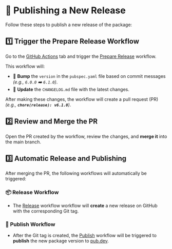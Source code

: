 # 🚀 Publishing a New Release

Follow these steps to publish a new release of the package:

## 1️⃣ Trigger the **Prepare Release** Workflow

Go to the [GitHub Actions] tab and trigger the [Prepare Release] workflow.

This workflow will:

- 🔼 **Bump** the `version` in the `pubspec.yaml` file based on commit messages
  _(e.g., `6.0.0` ➡️ `6.1.0`)_.
- 📝 **Update** the `CHANGELOG.md` file with the latest changes.

After making these changes, the workflow will create a pull request (PR)
_(e.g., **`chore(release): v6.1.0`**)_.

## 2️⃣ Review and Merge the PR

Open the PR created by the workflow, review the changes, and **merge it** into
the main branch.

## 3️⃣ Automatic Release and Publishing

After merging the PR, the following workflows will automatically be triggered:

### 📦 **Release** Workflow

- The [Release] workflow workflow will **create** a new release on GitHub with
  the corresponding Git tag.

### 🚀 **Publish** Workflow

- After the Git tag is created, the [Publish] workflow will be triggered to
  **publish** the new package version to [pub.dev].

[GitHub Actions]: https://github.com/halildurmus/win32_runner/actions
[Prepare Release]: https://github.com/halildurmus/win32_runner/blob/main/.github/workflows/prepare_release.yml
[pub.dev]: https://pub.dev
[Publish]: https://github.com/halildurmus/win32_runner/blob/main/.github/workflows/publish.yml
[Release]: https://github.com/halildurmus/win32_runner/blob/main/.github/workflows/release.yml

